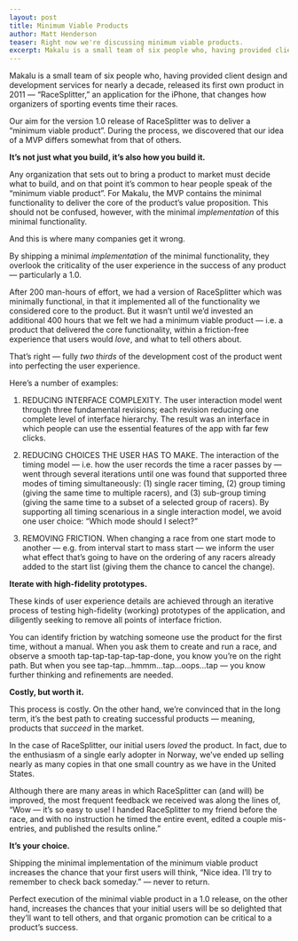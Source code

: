 ```yaml
---
layout: post
title: Minimum Viable Products
author: Matt Henderson
teaser: Right now we're discussing minimum viable products.
excerpt: Makalu is a small team of six people who, having provided client design and development services for nearly a decade, released its first own product in 2011 — “RaceSplitter,” an application for the iPhone, that changes how organizers of sporting events time their races. Our aim for the version 1.0 release of RaceSplitter was to deliver a “minimum viable product”. During the process, we discovered that our idea of a MVP differs somewhat from that of others.
---
```


Makalu is a small team of six people who, having provided client design and development services for nearly a decade, released its first own product in 2011 — “RaceSplitter,” an application for the iPhone, that changes how organizers of sporting events time their races.

Our aim for the version 1.0 release of RaceSplitter was to deliver a “minimum viable product”. During the process, we discovered that our idea of a MVP differs somewhat from that of others.

**It’s not just what you build, it’s also how you build it.**

Any organization that sets out to bring a product to market must decide what to build, and on that point it’s common to hear people speak of the “minimum viable product”. For Makalu, the MVP contains the minimal functionality to deliver the core of the product’s value proposition. This should not be confused, however, with the minimal *implementation* of this minimal functionality. 

And this is where many companies get it wrong. 

By shipping a minimal *implementation* of the minimal functionality, they overlook the criticality of the user experience in the success of any product — particularly a 1.0.

After 200 man-hours of effort, we had a version of RaceSplitter which was minimally functional, in that it implemented all of the functionality we considered core to the product. But it wasn’t until we’d invested an additional 400 hours that we felt we had a minimum viable product — i.e. a product that delivered the core functionality, within a friction-free experience that users would *love*, and what to tell others about. 

That’s right — fully *two thirds* of the development cost of the product went into perfecting the user experience. 

Here’s a number of examples:

1. REDUCING INTERFACE COMPLEXITY. The user interaction model went through three fundamental revisions; each revision reducing one complete level of interface hierarchy. The result was an interface in which people can use the essential features of the app with far few clicks.

2. REDUCING CHOICES THE USER HAS TO MAKE. The interaction of the timing model — i.e. how the user records the time a racer passes by — went through several iterations until one was found that supported three modes of timing simultaneously: (1) single racer timing, (2) group timing (giving the same time to multiple racers), and (3) sub-group timing (giving the same time to a subset of a selected group of racers). By supporting all timing scenarious in a single interaction model, we avoid one user choice: “Which mode should I select?”

3. REMOVING FRICTION. When changing a race from one start mode to another — e.g. from interval start to mass start — we inform the user what effect that’s going to have on the ordering of any racers already added to the start list (giving them the chance to cancel the change).

**Iterate with high-fidelity prototypes.**

These kinds of user experience details are achieved through an iterative process of testing high-fidelity (working) prototypes of the application, and diligently seeking to remove all points of interface friction. 

You can identify friction by watching someone use the product for the first time, without a manual. When you ask them to create and run a race, and observe a smooth tap-tap-tap-tap-tap-done, you know you’re on the right path. But when you see tap-tap...hmmm...tap...oops...tap — you know further thinking and refinements are needed.

**Costly, but worth it.**

This process is costly. On the other hand, we’re convinced that in the long term, it’s the best path to creating successful products — meaning, products that *succeed* in the market.

In the case of RaceSplitter, our initial users *loved* the product. In fact, due to the enthusiasm of a single early adopter in Norway, we’ve ended up selling nearly as many copies in that one small country as we have in the United States. 

Although there are many areas in which RaceSplitter can (and will) be improved, the most frequent feedback we received was along the lines of, “Wow — it’s so easy to use! I handed RaceSplitter to my friend before the race, and with no instruction he timed the entire event, edited a couple mis-entries, and published the results online.”

**It’s your choice.**

Shipping the minimal implementation of the minimum viable product increases the chance that your first users will think, “Nice idea. I’ll try to remember to check back someday.” — never to return.

Perfect execution of the minimal viable product in a 1.0 release,  on the other hand, increases the chances that your initial users will be so delighted that they’ll want to tell others, and that organic promotion can be critical to a product’s success.
